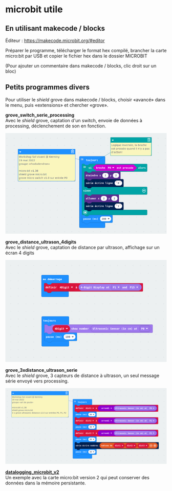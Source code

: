 # microbit utile

## En utilisant makecode / blocks

Éditeur : https://makecode.microbit.org/#editor

Préparer le programme, télécharger le format hex compilé, brancher la carte micro:bit par USB et copier le fichier hex dans le dossier MICROBIT

(Pour ajouter un commentaire dans makecode / blocks, clic droit sur un bloc)

## Petits programmes divers

Pour utiliser le *shield* grove dans makecode / blocks, choisir «avancé» dans le menu, puis «extensions» et chercher «grove».

**grove_switch_serie_processing**  
Avec le *shield* grove, captation d'un switch, envoie de données à processing, déclenchement de son en fonction.

![switch serie processing](./grove_switch_serie_processing/microbit_grove_switch_serie.png)

**grove_distance_ultrason_4digits**  
Avec le *shield* grove, captation de distance par ultrason, affichage sur un écran 4 digits

![distance ultrason 4digits](./grove_distance_ultrason_4digits/microbit_grove_distance_ultrason_4digits.png)

**grove_3xdistance_ultrason_serie**  
Avec le *shield* grove, 3 capteurs de distance à ultrason, un seul message série envoyé vers processing.

![3 x distance ultrason série](./grove_3xdistance_ultrason_serie/microbit_grove_3xdistance_ultrason_serie.png)

**[datalogging_microbit_v2](./datalogging_microbit_v2)**  
Un exemple avec la carte micro:bit version 2 qui peut conserver des données dans la mémoire persistante.
